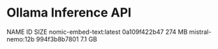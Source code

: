 # Ollama Inference API
NAME                       ID              SIZE
nomic-embed-text:latest    0a109f422b47    274 MB
mistral-nemo:12b           994f3b8b7801    7.1 GB
